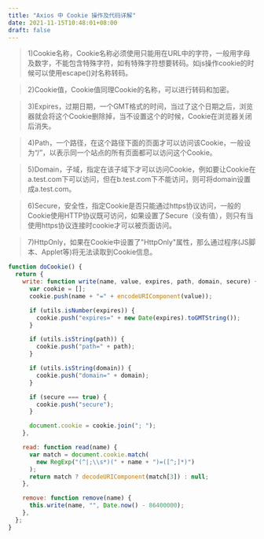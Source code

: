 ```yaml
---
title: "Axios 中 Cookie 操作及代码详解"
date: 2021-11-15T10:48:01+08:00
draft: false
---
```



> 1)Cookie名称，Cookie名称必须使用只能用在URL中的字符，一般用字母及数字，不能包含特殊字符，如有特殊字符想要转码。如js操作cookie的时候可以使用escape()对名称转码。

> 2)Cookie值，Cookie值同理Cookie的名称，可以进行转码和加密。

> 3)Expires，过期日期，一个GMT格式的时间，当过了这个日期之后，浏览器就会将这个Cookie删除掉，当不设置这个的时候，Cookie在浏览器关闭后消失。

> 4)Path，一个路径，在这个路径下面的页面才可以访问该Cookie，一般设为“/”，以表示同一个站点的所有页面都可以访问这个Cookie。

> 5)Domain，子域，指定在该子域下才可以访问Cookie，例如要让Cookie在a.test.com下可以访问，但在b.test.com下不能访问，则可将domain设置成a.test.com。

> 6)Secure，安全性，指定Cookie是否只能通过https协议访问，一般的Cookie使用HTTP协议既可访问，如果设置了Secure（没有值），则只有当使用https协议连接时cookie才可以被页面访问。

> 7)HttpOnly，如果在Cookie中设置了"HttpOnly"属性，那么通过程序(JS脚本、Applet等)将无法读取到Cookie信息。

```js
function doCookie() {
  return {
    write: function write(name, value, expires, path, domain, secure) {
      var cookie = [];
      cookie.push(name + "=" + encodeURIComponent(value));

      if (utils.isNumber(expires)) {
        cookie.push("expires=" + new Date(expires).toGMTString());
      }

      if (utils.isString(path)) {
        cookie.push("path=" + path);
      }

      if (utils.isString(domain)) {
        cookie.push("domain=" + domain);
      }

      if (secure === true) {
        cookie.push("secure");
      }

      document.cookie = cookie.join("; ");
    },

    read: function read(name) {
      var match = document.cookie.match(
        new RegExp("(^|;\\s*)(" + name + ")=([^;]*)")
      );
      return match ? decodeURIComponent(match[3]) : null;
    },

    remove: function remove(name) {
      this.write(name, "", Date.now() - 86400000);
    },
  };
}
```
